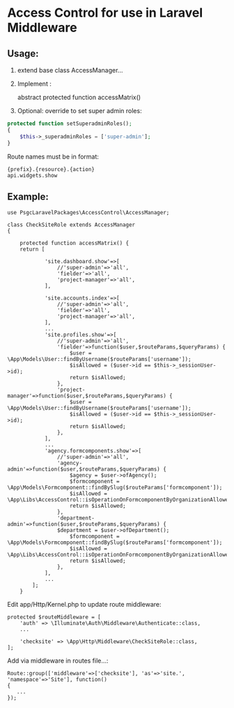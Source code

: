 # Access Control for use in Laravel Middleware

## Usage:

1. extend base class AccessManager...

2. Implement :

    abstract protected function accessMatrix()

3. Optional: override to set super admin roles:

```php
protected function setSuperadminRoles();
{
    $this->_superadminRoles = ['super-admin'];
}
```

Route names must be in format:

    {prefix}.{resource}.{action}
    api.widgets.show

## Example:

    use PsgcLaravelPackages\AccessControl\AccessManager;

    class CheckSiteRole extends AccessManager
    {

        protected function accessMatrix() {
        return [
    
                'site.dashboard.show'=>[
                    //'super-admin'=>'all',
                    'fielder'=>'all',
                    'project-manager'=>'all',
                ],
    
                'site.accounts.index'=>[
                    //'super-admin'=>'all',
                    'fielder'=>'all',
                    'project-manager'=>'all',
                ],
                ...
                'site.profiles.show'=>[
                    //'super-admin'=>'all',
                    'fielder'=>function($user,$routeParams,$queryParams) {
                        $user = \App\Models\User::findByUsername($routeParams['username']);
                        $isAllowed = ($user->id == $this->_sessionUser->id);
                        return $isAllowed;
                    },
                    'project-manager'=>function($user,$routeParams,$queryParams) {
                        $user = \App\Models\User::findByUsername($routeParams['username']);
                        $isAllowed = ($user->id == $this->_sessionUser->id);
                        return $isAllowed;
                    },
                ],
                ...
                'agency.formcomponents.show'=>[
                    //'super-admin'=>'all',
                    'agency-admin'=>function($user,$routeParams,$queryParams) {
                        $agency = $user->ofAgency();
                        $formcomponent = \App\Models\Formcomponent::findBySlug($routeParams['formcomponent']);
                        $isAllowed = \App\Libs\AccessControl::isOperationOnFormcomponentByOrganizationAllowed($formcomponent,$agency,'read');
                        return $isAllowed;
                    },
                    'department-admin'=>function($user,$routeParams,$queryParams) {
                    $department = $user->ofDepartment();
                        $formcomponent = \App\Models\Formcomponent::findBySlug($routeParams['formcomponent']);
                        $isAllowed = \App\Libs\AccessControl::isOperationOnFormcomponentByOrganizationAllowed($formcomponent,$department,'read');
                        return $isAllowed;
                    },
                ],
                ...
            ];
        }

Edit app/Http/Kernel.php to update route middleware:

    protected $routeMiddleware = [
        'auth' => \Illuminate\Auth\Middleware\Authenticate::class,
        ...

        'checksite' => \App\Http\Middleware\CheckSiteRole::class,
    ];


Add via middleware in routes file...: 

    Route::group(['middleware'=>['checksite'], 'as'=>'site.', 'namespace'=>'Site'], function()
    {
       ...
    });

